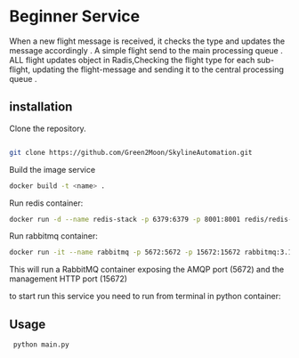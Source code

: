 # Beginner Service

When a new flight message is received, it checks the type and updates the message accordingly .
A simple flight send to the main processing queue .
ALL flight updates object in Radis,Checking the flight type for each sub-flight, updating the flight-message and sending it to the central processing queue .

## installation

Clone the repository.

 ```bash

git clone https://github.com/Green2Moon/SkylineAutomation.git
```

Build the image service

 ```bash
docker build -t <name> .
```

Run redis container:

```bash
docker run -d --name redis-stack -p 6379:6379 -p 8001:8001 redis/redis-stack:latest
```

Run rabbitmq container:

```bash
docker run -it --name rabbitmq -p 5672:5672 -p 15672:15672 rabbitmq:3.12-management
```

This will run a RabbitMQ container exposing the AMQP port (5672) and the management HTTP port (15672)

to start run this service you need to run from terminal in python container:

## Usage

```bash
 python main.py
 
 ```

